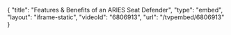 {
    "title": "Features & Benefits of an ARIES Seat Defender",
    "type": "embed",
    "layout": "iframe-static",
    "videoId": "6806913",
    "url": "\/tvpembed\/6806913"
}